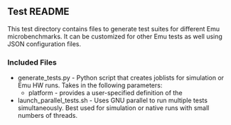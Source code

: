 ## Test README

This test directory contains files to generate test suites for different
Emu microbenchmarks. It can be customized for other Emu tests as well
using JSON configuration files.

### Included Files
* generate_tests.py - Python script that creates joblists for simulation
or Emu HW runs. Takes in the following parameters: 
    * platform - provides a user-specified definition of the 
* launch_parallel_tests.sh - Uses GNU parallel to run multiple tests
simultaneously. Best used for simulation or native runs with small numbers
of threads.
